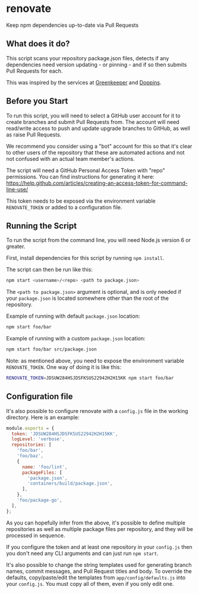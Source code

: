 # renovate

Keep npm dependencies up-to-date via Pull Requests

## What does it do?

This script scans your repository package.json files, detects if any dependencies need version updating - or pinning - and if so then submits Pull Requests for each.

This was inspired by the services at [Greenkeeper](https://greenkeeper.io) and [Doppins](https://doppins.com).

## Before you Start

To run this script, you will need to select a GitHub user account for it to create branches and submit Pull Requests from. The account will need read/write access to push and update upgrade branches to GitHub, as well as raise Pull Requests.

We recommend you consider using a "bot" account for this so that it's clear to other users of the repository that these are automated actions and not not confused with an actual team member's actions.

The script will need a GitHub Personal Access Token with "repo" permissions. You can find instructions for generating it here: https://help.github.com/articles/creating-an-access-token-for-command-line-use/

This token needs to be exposed via the environment variable `RENOVATE_TOKEN` or added to a configuration file.

## Running the Script

To run the script from the command line, you will need Node.js version 6 or greater.

First, install dependencies for this script by running `npm install`.

 The script can then be run like this:

```sh
npm start <username>/<repo> <path to package.json>
```

The `<path to package.json>` argument is optional, and is only needed if your `package.json` is located somewhere other than the root of the repository.

Example of running with default `package.json` location:

```sh
npm start foo/bar
```

Example of running with a custom `package.json` location:

```sh
npm start foo/bar src/package.json
```

Note: as mentioned above, you need to expose the environment variable `RENOVATE_TOKEN`. One way of doing it is like this:

```sh
RENOVATE_TOKEN=JDSUW284HSJDSFKSUS22942H2H15KK npm start foo/bar
```

## Configuration file

It's also possible to configure renovate with a `config.js` file in the working directory. Here is an example:

```js
module.exports = {
  token: 'JDSUW284HSJDSFKSUS22942H2H15KK',
  logLevel: 'verbose',
  repositories: [
    'foo/bar',
    'foo/baz',
    {
      name: 'foo/lint',
      packageFiles: [
        'package.json',
        'containers/build/package.json',
      ],
    },
    'foo/package-go',
  ],
};
```

As you can hopefully infer from the above, it's possible to define multiple repositories as well as multiple package files per repository, and they will be processed in sequence.

If you configure the token and at least one repository in your `config.js` then you don't need any CLI arguments and can just run `npm start`.

It's also possible to change the string templates used for generating branch names, commit messages, and Pull Request titles and body. To override the defaults, copy/paste/edit the templates from `app/config/defaults.js` into your `config.js`. You must copy all of them, even if you only edit one.
